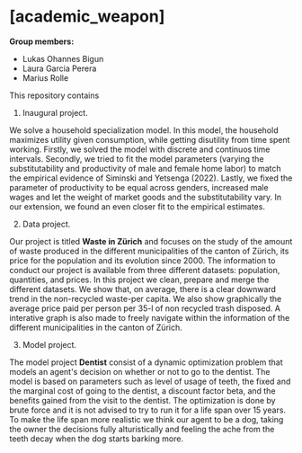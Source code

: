 # \[academic_weapon\]

**Group members:**
- Lukas Ohannes Bigun
- Laura Garcia Perera
- Marius Rolle

This repository contains
  
1. Inaugural project. 

We solve a household specialization model. In this model, the household maximizes utility given consumption, while getting disutility from time spent working. Firstly, we solved the model with discrete and continuos time intervals. Secondly, we tried to fit the model parameters (varying the substitutability and productivity of male and female home labor) to match the empirical evidence of Siminski and Yetsenga (2022). Lastly, we fixed the parameter of productivity to be equal across genders, increased male wages and let the weight of market goods and the substitutability vary. In our extension, we found an even closer fit to the empirical estimates.

2. Data project.

Our project is titled **Waste in Zürich** and focuses on the study of the amount of waste produced in the different municipalities of the canton of Zürich, its price for the population and its evolution since 2000. The information to conduct our project is available from three different datasets: population, quantities, and prices. In this project we clean, prepare and merge the different datasets. We show that, on average, there is a clear downward trend in the non-recycled waste-per capita. We also show graphically the average price paid per person per 35-l of non recycled trash disposed. A interative graph is also made to freely navigate within the information of the different municipalities in the canton of Zürich.

3. Model project.

The model project **Dentist** consist of a dynamic optimization problem that models an agent's decision on whether or not to go to the dentist. The model is based on parameters such as level of usage of teeth, the fixed and the marginal cost of going to the dentist, a discount factor beta, and the benefits gained from the visit to the dentist. The optimization is done by brute force and it is not advised to try to run it for a life span over 15 years. To make the life span more realistic we think our agent to be a dog, taking the owner the decisions fully alturistically and feeling the ache from the teeth decay when the dog starts barking more. 
